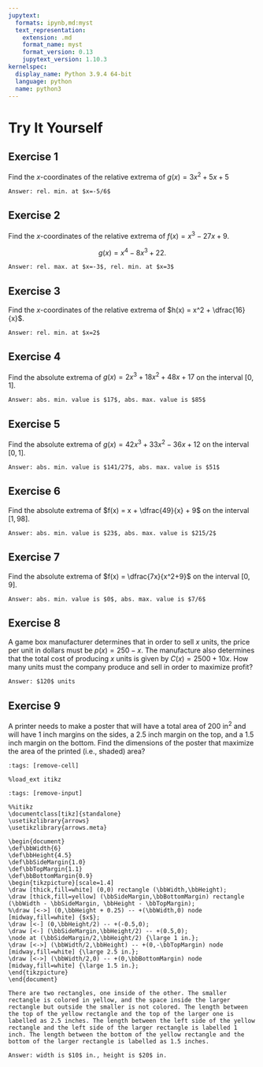 ```yaml
---
jupytext:
  formats: ipynb,md:myst
  text_representation:
    extension: .md
    format_name: myst
    format_version: 0.13
    jupytext_version: 1.10.3
kernelspec:
  display_name: Python 3.9.4 64-bit
  language: python
  name: python3
---
```

# Try It Yourself

## Exercise 1
Find the $x$-coordinates of the relative extrema of $g(x) = 3x^2 + 5x +5$

```{dropdown} Show answer
Answer: rel. min. at $x=-5/6$
```


## Exercise 2
Find the $x$-coordinates of the relative extrema of $f(x) = x^3 - 27x + 9$.

$$g(x) = x^4-8x^3+22.$$


```{dropdown} Show answer
Answer: rel. max. at $x=-3$, rel. min. at $x=3$
```


## Exercise 3
Find the $x$-coordinates of the relative extrema of $h(x) = x^2 + \dfrac{16}{x}$.

```{dropdown} Show answer
Answer: rel. min. at $x=2$
```


## Exercise 4
Find the absolute extrema of $g(x) = 2x^3 + 18x^2 + 48x + 17$ on the interval $[0,1]$.

```{dropdown} Show answer
Answer: abs. min. value is $17$, abs. max. value is $85$
```


## Exercise 5
Find the absolute extrema of $g(x) = 42x^3 + 33x^2 - 36x + 12$ on the interval $[0,1]$.

```{dropdown} Show answer
Answer: abs. min. value is $141/27$, abs. max. value is $51$
```

## Exercise 6
Find the absolute extrema of $f(x) = x + \dfrac{49}{x} + 9$ on the interval $[1,98]$.

```{dropdown} Show answer
Answer: abs. min. value is $23$, abs. max. value is $215/2$
```


## Exercise 7
Find the absolute extrema of $f(x) = \dfrac{7x}{x^2+9}$ on the interval $[0,9]$.

```{dropdown} Show answer
Answer: abs. min. value is $0$, abs. max. value is $7/6$
```


## Exercise 8
A game box manufacturer determines that in order to sell $x$ units, the price per unit in dollars must be $p(x) = 250 - x$. The manufacture also determines that the total cost of producing $x$ units is given by $C(x) = 2500 + 10x$. How many units must the company produce and sell in order to maximize profit?

```{dropdown} Show answer
Answer: $120$ units
```


## Exercise 9
A printer needs to make a poster that will have a total area of $200$ in$^2$ and will have $1$ inch margins on the sides, a $2.5$ inch margin on the top, and a $1.5$ inch margin on the bottom. Find the  dimensions of the poster that maximize the area of the printed (i.e., shaded) area?

```{code-cell}
:tags: [remove-cell]

%load_ext itikz
```

```{code-cell}
:tags: [remove-input]

%%itikz
\documentclass[tikz]{standalone}
\usetikzlibrary{arrows}
\usetikzlibrary{arrows.meta}

\begin{document}
\def\bbWidth{6}
\def\bbHeight{4.5}
\def\bbSideMargin{1.0}
\def\bbTopMargin{1.1}
\def\bbBottomMargin{0.9}
\begin{tikzpicture}[scale=1.4]
\draw [thick,fill=white] (0,0) rectangle (\bbWidth,\bbHeight);
\draw [thick,fill=yellow] (\bbSideMargin,\bbBottomMargin) rectangle (\bbWidth - \bbSideMargin, \bbHeight - \bbTopMargin);
%\draw [<->] (0,\bbHeight + 0.25) -- +(\bbWidth,0) node [midway,fill=white] {$x$};
\draw [<-] (0,\bbHeight/2) -- +(-0.5,0); 
\draw [<-] (\bbSideMargin,\bbHeight/2) -- +(0.5,0);
\node at (\bbSideMargin/2,\bbHeight/2) {\large 1 in.};
\draw [<->] (\bbWidth/2,\bbHeight) -- +(0,-\bbTopMargin) node [midway,fill=white] {\large 2.5 in.};
\draw [<->] (\bbWidth/2,0) -- +(0,\bbBottomMargin) node [midway,fill=white] {\large 1.5 in.};
\end{tikzpicture}
\end{document}
```
```{dropdown} **Long Text Description**
There are two rectangles, one inside of the other. The smaller rectangle is colored in yellow, and the space inside the larger rectangle but outside the smaller is not colored. The length between the top of the yellow rectangle and the top of the larger one is labelled as 2.5 inches. The length between the left side of the yellow rectangle and the left side of the larger rectangle is labelled 1 inch. The length between the bottom of the yellow rectangle and the bottom of the larger rectangle is labelled as 1.5 inches.
```
```{dropdown} Show answer
Answer: width is $10$ in., height is $20$ in.
```


